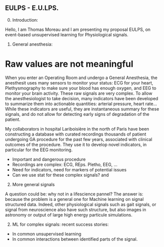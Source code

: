 
## EULPS - E.U.LPS.

0. Introduction:

Hello, I am Thomas Moreau and I am presenting my proposal EULPS, on event-based unsupervised learning for Physiological signals.

1. General anesthesia:

# Raw values are not meaningful

When you enter an Operating Room and undergo a General Anesthesia, the anesthesit uses many sensors to monitor your status: ECG for your heart, Plethysmography to make sure your blood has enough oxygen, and EEG to monitor your brain activity.
These raw signals are very complex.
To allow the anesthesiologist to take decision, many indicators have been developed to summarize them into actionable quantities: arterial pressure, heart rate...
While these indicators are useful, they are instantaneous summary for these signals, and do not allow for detecting early signs of degradation of the patient.

My collaborators in hospital Lariboisière in the north of Paris have been constructing a database with curated recordings thousands of patient undergoing GA procedure for the past few years, associated with clinical outcomes of the procedure. They use it to develop novel indicators, in particular for the EEG monitoring.




- Important and dangerous procedure
- Recordings are complex: ECG, REps. Pletho, EEG, ...
- Need for indicators, need for markers of potential issues
- Can we use stat for these complex signals?
and 

2. More general signals


A question could be: why not in a lifescience pannel? The answer is: because the problem is a general one for Machine learning on signal structured data.
Indeed, other physiological signals such as gait signals, or signal from neuroscience also have such structure, but also images in astronomy or output of large high energy particule simulations.

2. ML for complex signals: recent success stories:
- In common unsupervised learning
- In common interactions between identified parts of the signal.